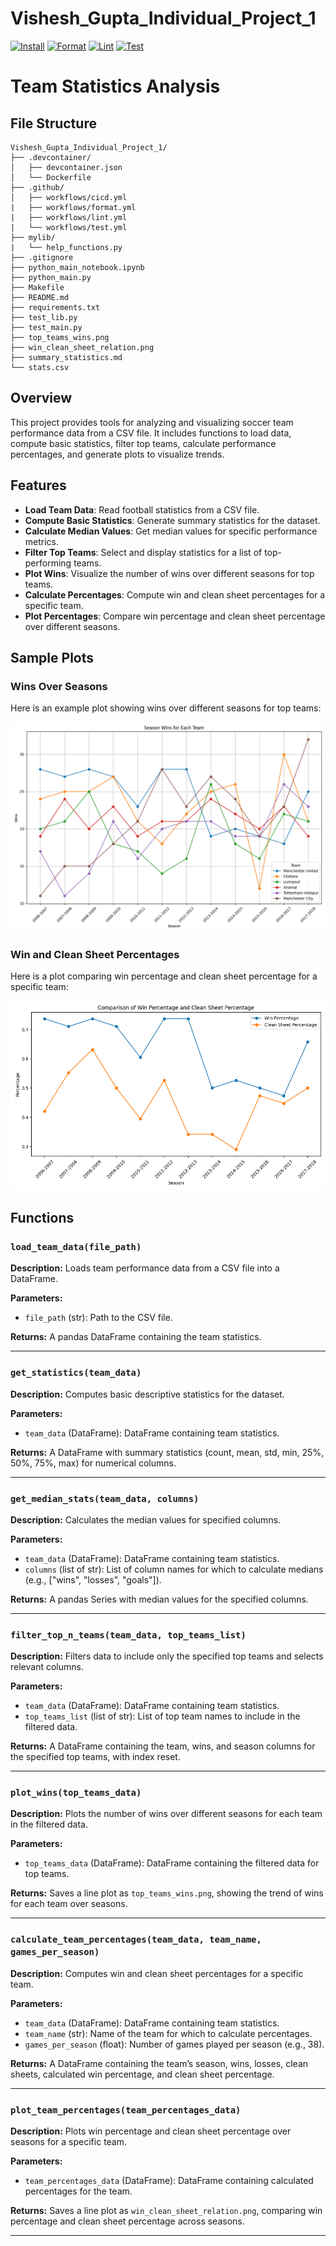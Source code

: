 # Vishesh_Gupta_Individual_Project_1

[![Install](https://github.com/nogibjj/Vishesh_Gupta_Individual_Project_1/actions/workflows/cicd.yml/badge.svg)](https://github.com/nogibjj/Vishesh_Gupta_Individual_Project_1/actions/workflows/cicd.yml)
[![Format](https://github.com/nogibjj/Vishesh_Gupta_Individual_Project_1/actions/workflows/format.yml/badge.svg)](https://github.com/nogibjj/Vishesh_Gupta_Individual_Project_1/actions/workflows/format.yml)
[![Lint](https://github.com/nogibjj/Vishesh_Gupta_Individual_Project_1/actions/workflows/lint.yml/badge.svg)](https://github.com/nogibjj/Vishesh_Gupta_Individual_Project_1/actions/workflows/lint.yml)
[![Test](https://github.com/nogibjj/Vishesh_Gupta_Individual_Project_1/actions/workflows/test.yml/badge.svg)](https://github.com/nogibjj/Vishesh_Gupta_Individual_Project_1/actions/workflows/test.yml)

# Team Statistics Analysis

## File Structure 
```
Vishesh_Gupta_Individual_Project_1/
├── .devcontainer/
│   ├── devcontainer.json
│   └── Dockerfile
├── .github/
│   ├── workflows/cicd.yml
|   ├── workflows/format.yml
|   ├── workflows/lint.yml
|   └── workflows/test.yml
├── mylib/
|   └── help_functions.py
├── .gitignore
├── python_main_notebook.ipynb
├── python_main.py
├── Makefile
├── README.md
├── requirements.txt
├── test_lib.py
├── test_main.py
├── top_teams_wins.png
├── win_clean_sheet_relation.png
├── summary_statistics.md
└── stats.csv
```

## Overview

This project provides tools for analyzing and visualizing soccer team performance data from a CSV file. It includes functions to load data, compute basic statistics, filter top teams, calculate performance percentages, and generate plots to visualize trends.

## Features

- **Load Team Data**: Read football statistics from a CSV file.
- **Compute Basic Statistics**: Generate summary statistics for the dataset.
- **Calculate Median Values**: Get median values for specific performance metrics.
- **Filter Top Teams**: Select and display statistics for a list of top-performing teams.
- **Plot Wins**: Visualize the number of wins over different seasons for top teams.
- **Calculate Percentages**: Compute win and clean sheet percentages for a specific team.
- **Plot Percentages**: Compare win percentage and clean sheet percentage over different seasons.

## Sample Plots

### Wins Over Seasons

Here is an example plot showing wins over different seasons for top teams:

![Top Teams Wins](top_teams_wins.png)

### Win and Clean Sheet Percentages

Here is a plot comparing win percentage and clean sheet percentage for a specific team:

![Win and Clean Sheet Percentages](win_clean_sheet_relation.png)

## Functions

### `load_team_data(file_path)`

**Description:** Loads team performance data from a CSV file into a DataFrame.

**Parameters:**
- `file_path` (str): Path to the CSV file.

**Returns:** A pandas DataFrame containing the team statistics.

---

### `get_statistics(team_data)`

**Description:** Computes basic descriptive statistics for the dataset.

**Parameters:**
- `team_data` (DataFrame): DataFrame containing team statistics.

**Returns:** A DataFrame with summary statistics (count, mean, std, min, 25%, 50%, 75%, max) for numerical columns.

---

### `get_median_stats(team_data, columns)`

**Description:** Calculates the median values for specified columns.

**Parameters:**
- `team_data` (DataFrame): DataFrame containing team statistics.
- `columns` (list of str): List of column names for which to calculate medians (e.g., ["wins", "losses", "goals"]).

**Returns:** A pandas Series with median values for the specified columns.

---

### `filter_top_n_teams(team_data, top_teams_list)`

**Description:** Filters data to include only the specified top teams and selects relevant columns.

**Parameters:**
- `team_data` (DataFrame): DataFrame containing team statistics.
- `top_teams_list` (list of str): List of top team names to include in the filtered data.

**Returns:** A DataFrame containing the team, wins, and season columns for the specified top teams, with index reset.

---

### `plot_wins(top_teams_data)`

**Description:** Plots the number of wins over different seasons for each team in the filtered data.

**Parameters:**
- `top_teams_data` (DataFrame): DataFrame containing the filtered data for top teams.

**Returns:** Saves a line plot as `top_teams_wins.png`, showing the trend of wins for each team over seasons.

---

### `calculate_team_percentages(team_data, team_name, games_per_season)`

**Description:** Computes win and clean sheet percentages for a specific team.

**Parameters:**
- `team_data` (DataFrame): DataFrame containing team statistics.
- `team_name` (str): Name of the team for which to calculate percentages.
- `games_per_season` (float): Number of games played per season (e.g., 38).

**Returns:** A DataFrame containing the team’s season, wins, losses, clean sheets, calculated win percentage, and clean sheet percentage.

---

### `plot_team_percentages(team_percentages_data)`

**Description:** Plots win percentage and clean sheet percentage over seasons for a specific team.

**Parameters:**
- `team_percentages_data` (DataFrame): DataFrame containing calculated percentages for the team.

**Returns:** Saves a line plot as `win_clean_sheet_relation.png`, comparing win percentage and clean sheet percentage across seasons.

---

